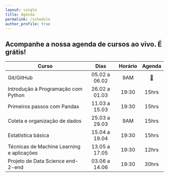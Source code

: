 ```yaml
---
layout: single
title: Agenda
permalink: /schedule
author_profile: true
---
```


## Acompanhe a nossa agenda de cursos ao vivo. É grátis!

| Curso | Dias | Horário | Agenda |
| ----- | :--: | :-----: | :----: |
| Git/GitHub | 05.02 a 06.02 | 9AM | [:link:](https://calendar.google.com/calendar/event?action=TEMPLATE&tmeid=NTB0dmhramZmcG91NzZiY29hYXY4NnZra2JfMjAyNDAyMDVUMTIwMDAwWiB0ZW9AdGVvbWV3aHkub3Jn&tmsrc=teo%40teomewhy.org&scp=ALL) |
| Introdução à Programação com Python | 26.02 a 01.03 | 19:30 | 15hrs |
| Primeiros passos com Pandas | 11.03 a 15.03 | 19:30 | 15hrs |
| Coleta e organização de dados | 25.03 a 29.03 | 9AM | 15hrs |
| Estatística básica | 15.04 a 19.04 | 19:30 | 15hrs |
| Técnicas de Machine Learning e aplicações | 13.05 a 17.05 | 19:30 | 12hrs |
| Projeto de Data Science end-2-end | 03.06 a 14.06 | 19:30 | 30hrs |